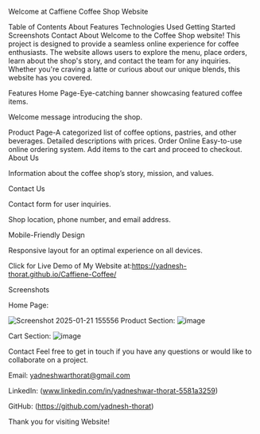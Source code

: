 Welcome at Caffiene Coffee Shop Website

Table of Contents
About
Features
Technologies Used
Getting Started
Screenshots
Contact
About
Welcome to the Coffee Shop website! This project is designed to provide a seamless online experience for coffee enthusiasts. The website allows users to explore the menu, place orders, learn about the shop's story, and contact the team for any inquiries. Whether you're craving a latte or curious about our unique blends, this website has you covered.

Features
Home Page-Eye-catching banner showcasing featured coffee items.

Welcome message introducing the shop.

Product Page-A categorized list of coffee options, pastries, and other beverages.
Detailed descriptions with prices.
Order Online
Easy-to-use online ordering system.
Add items to the cart and proceed to checkout.
About Us

Information about the coffee shop’s story, mission, and values.

Contact Us

Contact form for user inquiries.

Shop location, phone number, and email address.

Mobile-Friendly Design

Responsive layout for an optimal experience on all devices.

Click for Live Demo of My Website
at:https://yadnesh-thorat.github.io/Caffiene-Coffee/

Screenshots 

Home Page:

![Screenshot 2025-01-21 155556](https://github.com/user-attachments/assets/e6071c00-b572-45b9-98c0-78ce79471866)
Product Section:
![image](https://github.com/user-attachments/assets/19929c19-5c82-4694-ad17-e5915b3ff3ce)

Cart Section:
![image](https://github.com/user-attachments/assets/7c6e633d-e45d-4f8f-8a38-d1a362775eb1)




Contact
Feel free to get in touch if you have any questions or would like to collaborate on a project.

Email: yadneshwarthorat@gmail.com

LinkedIn: (www.linkedin.com/in/yadneshwar-thorat-5581a3259)

GitHub: (https://github.com/yadnesh-thorat)

Thank you for visiting Website!
